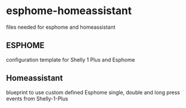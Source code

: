 # esphome-homeassistant
files needed for esphome and homeassistant

## ESPHOME
configuration template for Shelly 1 Plus and Esphome

## Homeassistant
blueprint to use custom defined Esphome single, double and long press events from Shelly-1-Plus
